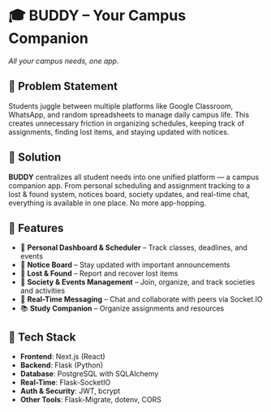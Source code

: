 # 🎓 BUDDY – Your Campus Companion  
*All your campus needs, one app.*  

## 🔹 Problem Statement  
Students juggle between multiple platforms like Google Classroom, WhatsApp, and random spreadsheets to manage daily campus life. This creates unnecessary friction in organizing schedules, keeping track of assignments, finding lost items, and staying updated with notices.  

## 🔹 Solution  
**BUDDY** centralizes all student needs into one unified platform — a campus companion app. From personal scheduling and assignment tracking to a lost & found system, notices board, society updates, and real-time chat, everything is available in one place. No more app-hopping.  

## 🔹 Features  
- 📅 **Personal Dashboard & Scheduler** – Track classes, deadlines, and events  
- 📌 **Notice Board** – Stay updated with important announcements  
- 🎒 **Lost & Found** – Report and recover lost items  
- 🤝 **Society & Events Management** – Join, organize, and track societies and activities  
- 💬 **Real-Time Messaging** – Chat and collaborate with peers via Socket.IO  
- 📚 **Study Companion** – Organize assignments and resources  

## 🔹 Tech Stack  
- **Frontend**: Next.js (React)  
- **Backend**: Flask (Python)  
- **Database**: PostgreSQL with SQLAlchemy  
- **Real-Time**: Flask-SocketIO  
- **Auth & Security**: JWT, bcrypt  
- **Other Tools**: Flask-Migrate, dotenv, CORS  
